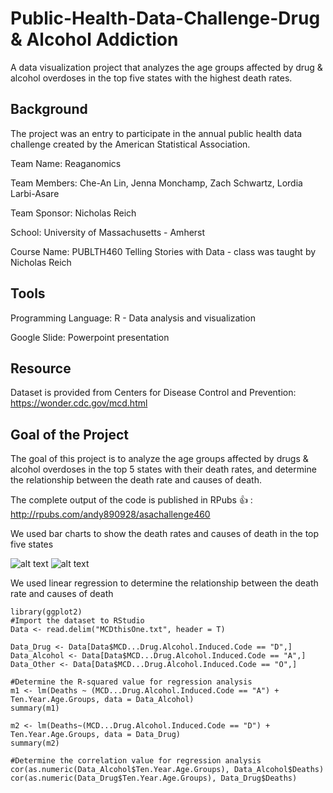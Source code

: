 # Public-Health-Data-Challenge-Drug & Alcohol Addiction
A data visualization project that analyzes the age groups affected by drug &amp; alcohol overdoses in the top five states with the highest death rates.

## Background
The project was an entry to participate in the annual public health data challenge created by the American Statistical Association. 

Team Name: Reaganomics

Team Members: Che-An Lin, Jenna Monchamp, Zach Schwartz, Lordia Larbi-Asare

Team Sponsor: Nicholas Reich

School: University of Massachusetts - Amherst

Course Name: PUBLTH460 Telling Stories with Data - class was taught by Nicholas Reich

## Tools
Programming Language: R - Data analysis and visualization 

Google Slide: Powerpoint presentation

## Resource
Dataset is provided from Centers for Disease Control and Prevention: https://wonder.cdc.gov/mcd.html

## Goal of the Project
The goal of this project is to analyze the age groups affected by drugs &amp; alcohol overdoses in the top 5 states with their death rates, and determine the relationship between the death rate and causes of death.

The complete output of the code is published in RPubs :+1: : http://rpubs.com/andy890928/asachallenge460


We used bar charts to show the death rates and causes of death in the top five states

![alt text](https://i.imgur.com/XSPtJWQ.jpg)
![alt text](https://i.imgur.com/diObLCu.jpg)

We used linear regression to determine the relationship between the death rate and causes of death

```{r}
library(ggplot2)
#Import the dataset to RStudio
Data <- read.delim("MCDthisOne.txt", header = T)

Data_Drug <- Data[Data$MCD...Drug.Alcohol.Induced.Code == "D",]
Data_Alcohol <- Data[Data$MCD...Drug.Alcohol.Induced.Code == "A",]
Data_Other <- Data[Data$MCD...Drug.Alcohol.Induced.Code == "O",]

#Determine the R-squared value for regression analysis
m1 <- lm(Deaths ~ (MCD...Drug.Alcohol.Induced.Code == "A") + Ten.Year.Age.Groups, data = Data_Alcohol)
summary(m1)

m2 <- lm(Deaths~(MCD...Drug.Alcohol.Induced.Code == "D") + Ten.Year.Age.Groups, data = Data_Drug)
summary(m2)

#Determine the correlation value for regression analysis
cor(as.numeric(Data_Alcohol$Ten.Year.Age.Groups), Data_Alcohol$Deaths)
cor(as.numeric(Data_Drug$Ten.Year.Age.Groups), Data_Drug$Deaths)
```

